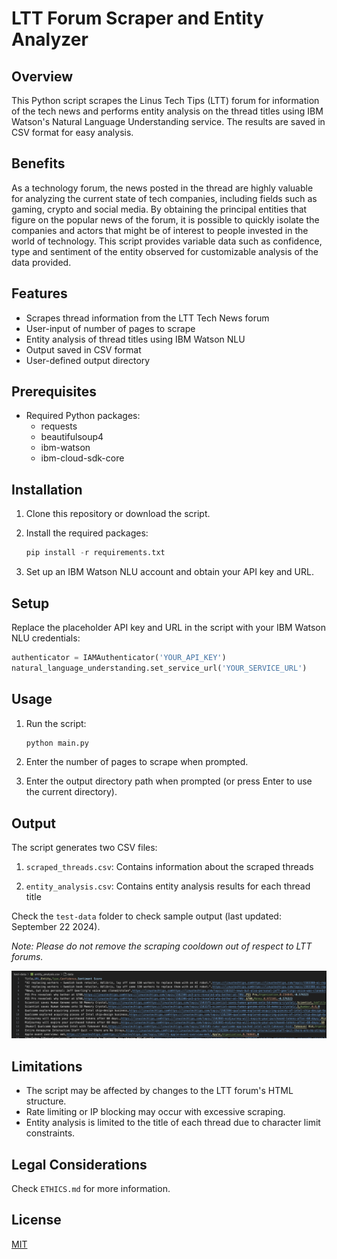 # LTT Forum Scraper and Entity Analyzer

## Overview

This Python script scrapes the Linus Tech Tips (LTT) forum for information of the tech news and performs entity analysis on the thread titles using IBM Watson's Natural Language Understanding service. The results are saved in CSV format for easy analysis.

## Benefits

As a technology forum, the news posted in the thread are highly valuable for analyzing the current state of tech companies, including fields such as gaming, crypto and social media. By obtaining the principal entities that figure on the popular news of the forum, it is possible to quickly isolate the companies and actors that might be of interest to people invested in the world of technology. This script provides variable data such as confidence, type and sentiment of the entity observed for customizable analysis of the data provided.

## Features

- Scrapes thread information from the LTT Tech News forum
- User-input of number of pages to scrape
- Entity analysis of thread titles using IBM Watson NLU
- Output saved in CSV format
- User-defined output directory

## Prerequisites

- Required Python packages:
  - requests
  - beautifulsoup4
  - ibm-watson
  - ibm-cloud-sdk-core

## Installation

1. Clone this repository or download the script.
2. Install the required packages:

   ```python
   pip install -r requirements.txt
   ```

3. Set up an IBM Watson NLU account and obtain your API key and URL.

## Setup

Replace the placeholder API key and URL in the script with your IBM Watson NLU credentials:

```python
authenticator = IAMAuthenticator('YOUR_API_KEY')
natural_language_understanding.set_service_url('YOUR_SERVICE_URL')
```

## Usage

1. Run the script:

   ```python
   python main.py
   ```

2. Enter the number of pages to scrape when prompted.
3. Enter the output directory path when prompted (or press Enter to use the current directory).

## Output

The script generates two CSV files:

1. `scraped_threads.csv`: Contains information about the scraped threads

2. `entity_analysis.csv`: Contains entity analysis results for each thread title

Check the `test-data` folder to check sample output (last updated: September 22 2024).

*Note: Please do not remove the scraping cooldown out of respect to LTT forums.*

![media](./media/image.png)

## Limitations

- The script may be affected by changes to the LTT forum's HTML structure.
- Rate limiting or IP blocking may occur with excessive scraping.
- Entity analysis is limited to the title of each thread due to character limit constraints.

## Legal Considerations

Check `ETHICS.md` for more information.

## License

[MIT](https://choosealicense.com/licenses/mit/)